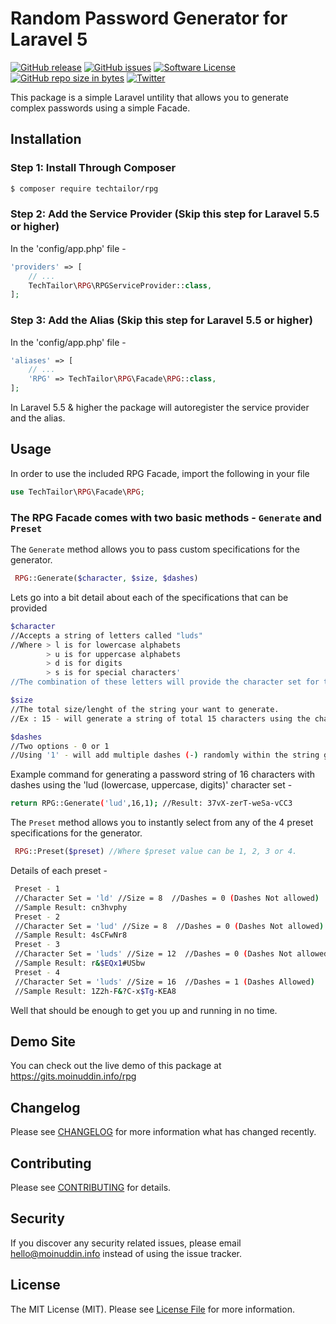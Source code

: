 # Random Password Generator for Laravel 5


[![GitHub release](https://img.shields.io/github/release/techtailor/rpg.svg?style=for-the-badge&&colorB=7E57C2)](https://packagist.org/packages/techtailor/rpg)
[![GitHub issues](https://img.shields.io/github/issues/TechTailor/RPG.svg?style=for-the-badge)](https://github.com/TechTailor/RPG/issues)
[![Software License](https://img.shields.io/badge/license-MIT-blue.svg?style=for-the-badge&&colorB=F27E40)](license.md)
[![GitHub repo size in bytes](https://img.shields.io/github/repo-size/TechTailor/RPG.svg?style=for-the-badge)]()
[![Twitter](https://img.shields.io/twitter/url/https/github.com/TechTailor/RPG.svg?style=social)](https://twitter.com/intent/tweet?text=Wow:&url=https%3A%2F%2Fgithub.com%2FTechTailor%2FRPG)

This package is a simple Laravel untility that allows you to generate complex passwords using a simple Facade.

## Installation

### Step 1: Install Through Composer

```bash
$ composer require techtailor/rpg
```

### Step 2: Add the Service Provider (Skip this step for Laravel 5.5 or higher)

In the 'config/app.php' file -

```php
'providers' => [
    // ...
    TechTailor\RPG\RPGServiceProvider::class,
];
```

### Step 3: Add the Alias (Skip this step for Laravel 5.5 or higher)

In the 'config/app.php' file -

```php
'aliases' => [
    // ...
    'RPG' => TechTailor\RPG\Facade\RPG::class,
];
```
In Laravel 5.5 & higher the package will autoregister the service provider and the alias.

## Usage

In order to use the included RPG Facade, import the following in your file

```php
use TechTailor\RPG\Facade\RPG;
```

### The RPG Facade comes with two basic methods - ``Generate`` and ``Preset``

The ``Generate`` method allows you to pass custom specifications for the generator. 

```php
 RPG::Generate($character, $size, $dashes)
```
Lets go into a bit detail about each of the specifications that can be provided

```bash
$character 
//Accepts a string of letters called "luds"
//Where > l is for lowercase alphabets
        > u is for uppercase alphabets
        > d is for digits
        > s is for special characters'
//The combination of these letters will provide the character set for the generator. Ex: 'ld' will only generate string with lowercase alphabets and digits.
```
```bash
$size
//The total size/lenght of the string your want to generate. 
//Ex : 15 - will generate a string of total 15 characters using the character set your selected
```
```bash
$dashes
//Two options - 0 or 1
//Using '1' - will add multiple dashes (-) randomly within the string generated.
```
Example command for generating a password string of 16 characters with dashes using the 'lud (lowercase, uppercase, digits)' character set -
```bash
return RPG::Generate('lud',16,1); //Result: 37vX-zerT-weSa-vCC3
```

The ``Preset`` method allows you to instantly select from any of the 4 preset specifications for the generator. 

```php
 RPG::Preset($preset) //Where $preset value can be 1, 2, 3 or 4.
```
Details of each preset -
```bash
 Preset - 1
 //Character Set = 'ld' //Size = 8  //Dashes = 0 (Dashes Not allowed)
 //Sample Result: cn3hvphy
 Preset - 2
 //Character Set = 'lud' //Size = 8  //Dashes = 0 (Dashes Not allowed)
 //Sample Result: 4sCFwNr8
 Preset - 3
 //Character Set = 'luds' //Size = 12  //Dashes = 0 (Dashes Not allowed)
 //Sample Result: r&$EQx1#USbw
 Preset - 4
 //Character Set = 'luds' //Size = 16  //Dashes = 1 (Dashes Allowed)
 //Sample Result: 1Z2h-F&?C-x$Tg-KEA8
```
Well that should be enough to get you up and running in no time. 

## Demo Site

You can check out the live demo of this package at https://gits.moinuddin.info/rpg

## Changelog

Please see [CHANGELOG](changelog.md) for more information what has changed recently.

## Contributing

Please see [CONTRIBUTING](contributing.md) for details.

## Security

If you discover any security related issues, please email hello@moinuddin.info instead of using the issue tracker.

## License

The MIT License (MIT). Please see [License File](license.md) for more information.
